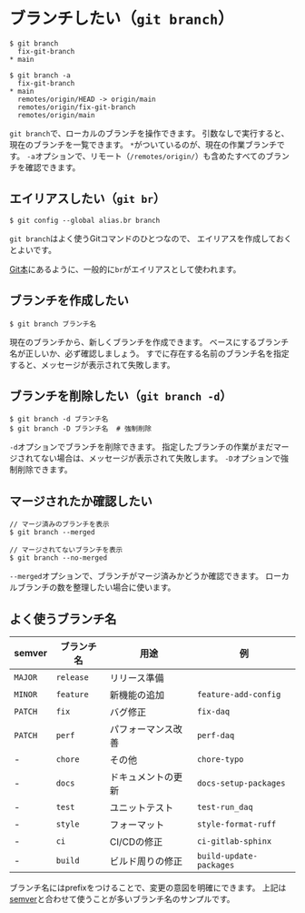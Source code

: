 # ブランチしたい（`git branch`）

```console
$ git branch
  fix-git-branch
* main

$ git branch -a
  fix-git-branch
* main
  remotes/origin/HEAD -> origin/main
  remotes/origin/fix-git-branch
  remotes/origin/main
```

`git branch`で、ローカルのブランチを操作できます。
引数なしで実行すると、現在のブランチを一覧できます。
`*`がついているのが、現在の作業ブランチです。
`-a`オプションで、リモート（`/remotes/origin/`）も含めたすべてのブランチを確認できます。

## エイリアスしたい（`git br`）

```console
$ git config --global alias.br branch
```

`git branch`はよく使うGitコマンドのひとつなので、
エイリアスを作成しておくとよいです。

[Git本](https://git-scm.com/book/ja/v2/Git-%E3%81%AE%E5%9F%BA%E6%9C%AC-Git-%E3%82%A8%E3%82%A4%E3%83%AA%E3%82%A2%E3%82%B9)にあるように、一般的に`br`がエイリアスとして使われます。

## ブランチを作成したい

```console
$ git branch ブランチ名
```

現在のブランチから、新しくブランチを作成できます。
ベースにするブランチ名が正しいか、必ず確認しましょう。
すでに存在する名前のブランチ名を指定すると、メッセージが表示されて失敗します。

## ブランチを削除したい（`git branch -d`）

```console
$ git branch -d ブランチ名
$ git branch -D ブランチ名  # 強制削除
```

`-d`オプションでブランチを削除できます。
指定したブランチの作業がまだマージされてない場合は、メッセージが表示されて失敗します。
`-D`オプションで強制削除できます。

## マージされたか確認したい

```console
// マージ済みのブランチを表示
$ git branch --merged

// マージされてないブランチを表示
$ git branch --no-merged
```

`--merged`オプションで、ブランチがマージ済みかどうか確認できます。
ローカルブランチの数を整理したい場合に使います。

## よく使うブランチ名

| semver | ブランチ名 | 用途 | 例 |
|---|---|---|---|
| `MAJOR` | `release` | リリース準備 | |
| `MINOR` | `feature` | 新機能の追加 | `feature-add-config` |
| `PATCH` | `fix` | バグ修正 | `fix-daq` |
| `PATCH` | `perf` | パフォーマンス改善 | `perf-daq` |
| - | `chore` | その他 | `chore-typo` |
| - | `docs` | ドキュメントの更新 | `docs-setup-packages` |
| - | `test` | ユニットテスト | `test-run_daq` |
| - | `style` | フォーマット | `style-format-ruff` |
| - | `ci` | CI/CDの修正 | `ci-gitlab-sphinx` |
| - | `build` | ビルド周りの修正 | `build-update-packages` |

ブランチ名にはprefixをつけることで、変更の意図を明確にできます。
上記は[semver](./git-semver.md)と合わせて使うことが多いブランチ名のサンプルです。
